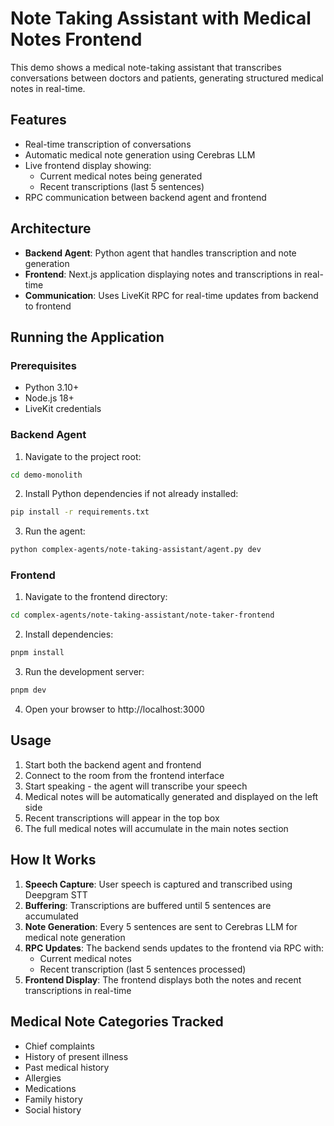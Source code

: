 # Note Taking Assistant with Medical Notes Frontend

This demo shows a medical note-taking assistant that transcribes conversations between doctors and patients, generating structured medical notes in real-time.

## Features

- Real-time transcription of conversations
- Automatic medical note generation using Cerebras LLM
- Live frontend display showing:
  - Current medical notes being generated
  - Recent transcriptions (last 5 sentences)
- RPC communication between backend agent and frontend

## Architecture

- **Backend Agent**: Python agent that handles transcription and note generation
- **Frontend**: Next.js application displaying notes and transcriptions in real-time
- **Communication**: Uses LiveKit RPC for real-time updates from backend to frontend

## Running the Application

### Prerequisites
- Python 3.10+
- Node.js 18+
- LiveKit credentials

### Backend Agent

1. Navigate to the project root:
```bash
cd demo-monolith
```

2. Install Python dependencies if not already installed:
```bash
pip install -r requirements.txt
```

3. Run the agent:
```bash
python complex-agents/note-taking-assistant/agent.py dev
```

### Frontend

1. Navigate to the frontend directory:
```bash
cd complex-agents/note-taking-assistant/note-taker-frontend
```

2. Install dependencies:
```bash
pnpm install
```

3. Run the development server:
```bash
pnpm dev
```

4. Open your browser to http://localhost:3000

## Usage

1. Start both the backend agent and frontend
2. Connect to the room from the frontend interface
3. Start speaking - the agent will transcribe your speech
4. Medical notes will be automatically generated and displayed on the left side
5. Recent transcriptions will appear in the top box
6. The full medical notes will accumulate in the main notes section

## How It Works

1. **Speech Capture**: User speech is captured and transcribed using Deepgram STT
2. **Buffering**: Transcriptions are buffered until 5 sentences are accumulated
3. **Note Generation**: Every 5 sentences are sent to Cerebras LLM for medical note generation
4. **RPC Updates**: The backend sends updates to the frontend via RPC with:
   - Current medical notes
   - Recent transcription (last 5 sentences processed)
5. **Frontend Display**: The frontend displays both the notes and recent transcriptions in real-time

## Medical Note Categories Tracked

- Chief complaints
- History of present illness
- Past medical history
- Allergies
- Medications
- Family history
- Social history